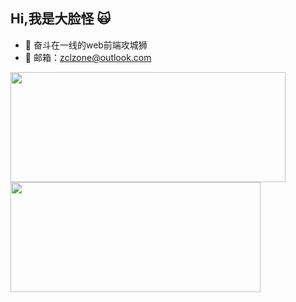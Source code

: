 ## Hi,我是大脸怪 🙀

- 🤔 奋斗在一线的web前端攻城狮
- 📧 邮箱：zclzone@outlook.com

<p>
  <img  width="440" align="center" height="176" src="https://github-readme-stats.vercel.app/api?username=zclzone&show_icons=true&&theme=radical&layout=compact"  />
  
  <img  width="400" align="center" height="176" src="https://github-readme-stats.vercel.app/api/top-langs/?username=js-banana&hide=handlebars&langs_count=8&layout=compact&exclude_repo=vuepress,vuepress-blog-io,vuepress-theme-vdoing,hexo,hexo-theme-next,images&bg_color=30,e96443,904e95&title_color=fff&text_color=fff"  />
</p>

